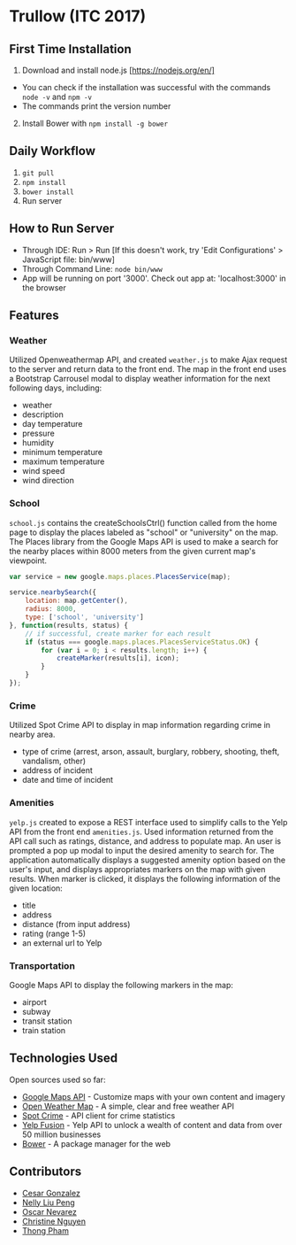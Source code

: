 Trullow (ITC 2017)
========

## First Time Installation
1) Download and install node.js [https://nodejs.org/en/]
- You can check if the installation was successful with the commands `node -v` and `npm -v`
- The commands print the version number
2) Install Bower with `npm install -g bower`

## Daily Workflow
1) `git pull`
2) `npm install`
3) `bower install`
4) Run server

## How to Run Server
- Through IDE: Run > Run [If this doesn't work, try 'Edit Configurations' > JavaScript file: bin/www]
- Through Command Line: `node bin/www`
- App will be running on port '3000'. Check out app at: 'localhost:3000' in the browser

## Features

### Weather
Utilized Openweathermap API, and created `weather.js` to make Ajax request to the server and return data to the front end.
The map in the front end uses a Bootstrap Carrousel modal to display weather information for the next following days, including:
- weather
- description
- day temperature
- pressure
- humidity
- minimum temperature
- maximum temperature
- wind speed
- wind direction

### School
`school.js` contains the createSchoolsCtrl() function called from the home page to display the places labeled as "school" or "university" on the map. The Places library from the Google Maps API is used to make a search for the nearby places within 8000 meters from the given current map's viewpoint. 

```js
var service = new google.maps.places.PlacesService(map);

service.nearbySearch({
    location: map.getCenter(),
    radius: 8000,
    type: ['school', 'university']
}, function(results, status) {
    // if successful, create marker for each result
    if (status === google.maps.places.PlacesServiceStatus.OK) {
        for (var i = 0; i < results.length; i++) {
            createMarker(results[i], icon);
        }
    }
});
```

### Crime
Utilized Spot Crime API to display in map information regarding crime in nearby area.
- type of crime (arrest, arson, assault, burglary, robbery, shooting, theft, vandalism, other)
- address of incident
- date and time of incident

### Amenities
`yelp.js` created to expose a REST interface used to simplify calls to the Yelp API from the front end `amenities.js`. Used information returned from the API call such as ratings, distance, and address to populate map. An user is prompted a pop up modal to input the desired amenity to search for. The application automatically displays a suggested amenity option based on the user's input, and displays appropriates markers on the map with given results. When marker is clicked, it displays the following information of the given location:
- title
- address
- distance (from input address)
- rating (range 1-5)
- an external url to Yelp

### Transportation
Google Maps API to display the following markers in the map:
- airport
- subway
- transit station
- train station

## Technologies Used
Open sources used so far:
* [Google Maps API](https://developers.google.com/maps/documentation/javascript/) - Customize maps with your own content and imagery
* [Open Weather Map](http://openweathermap.org/api) - A simple, clear and free weather API
* [Spot Crime](https://github.com/contra/spotcrime) - API client for crime statistics 
* [Yelp Fusion](https://www.yelp.com/developers) - Yelp API to unlock a wealth of content and data from over 50 million businesses
* [Bower](https://bower.io/) - A package manager for the web

## Contributors
* [Cesar Gonzalez](https://github.com/gonzalez2) 
* [Nelly Liu Peng](https://github.com/nliupeng)
* [Oscar Nevarez](https://github.com/OscarNevarez)
* [Christine Nguyen](https://github.com/c-nguyen)
* [Thong Pham](https://github.com/Jack-Pham)
